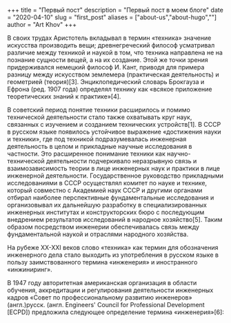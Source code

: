 +++
title = "Первый пост"
description = "Первый пост в моем блоге"
date = "2020-04-10"
slug = "first_post"
aliases = ["about-us","about-hugo",""]
author = "Art Khov"
+++

В своих трудах Аристотель вкладывал в термин «техника» значение искусства производить вещи; древнегреческий философ усматривал различие между техникой и наукой в том, что техника направлена не на познание сущности вещей, а на их создание. Этой же точки зрения придерживался немецкий философ И. Кант, приводя для примера разницу между искусством землемера (практическая деятельность) и геометрией (теория)[3]. Энциклопедический словарь Брокгауза и Ефрона (ред. 1907 года) определял технику как «всякое приложение теоретических знаний к практике»[4].

В советский период понятие техники расширилось и помимо технической деятельности стало также охватывать круг наук, связанных с изучением и созданием технических устройств[1]. В СССР в русском языке появилось устойчивое выражение «достижения науки и техники», где под техникой подразумевалась инженерная деятельность в целом и прикладные научные исследования в частности. Это расширенное понимание техники как научно-технической деятельности подчеркивало неразрывную связь и взаимозависимость теории в лице инженерных наук и практики в лице инженерной деятельности. Государственное руководство прикладными исследованиями в СССР осуществлял комитет по науке и технике, который совместно с Академией наук СССР и другими органами отбирал наиболее перспективные фундаментальные исследования и организовывал их дальнейшую разработку в специализированных инженерных институтах и конструкторских бюро с последующим внедрением результатов исследований в народное хозяйство[5]. Таким образом посредством инженерии обеспечивалась связь между фундаментальной наукой и отраслями народного хозяйства.

На рубеже XX-XXI веков слово «техника» как термин для обозначения инженерного дела стало выходить из употребления в русском языке в пользу заимствованного термина «инженерия» и иностранного «инжиниринг».

В 1947 году авторитетная американская организация в области обучения, аккредитации и регулирования деятельности инженерных кадров «Совет по профессиональному развитию инженеров» (англ.)русск. (англ. Engineers' Council for Professional Development [ECPD]) предложила следующее определение термина «инженерия»[6]: